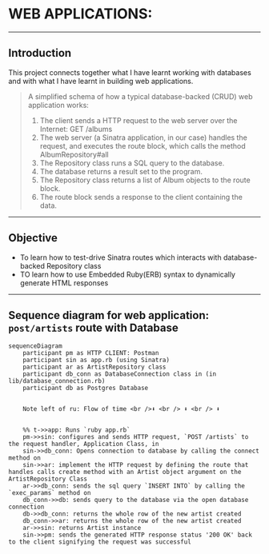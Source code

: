 # WEB APPLICATIONS:

----

## Introduction

This project connects together what I have learnt working with databases and with what I have learnt in building web applications.

>A simplified schema of how a typical database-backed (CRUD) web application works:
> 1. The client sends a HTTP request to the web server over the Internet: GET /albums
> 2. The web server (a Sinatra application, in our case) handles the request, and executes the route block, which calls the method AlbumRepository#all
> 3. The Repository class runs a SQL query to the database.
> 4. The database returns a result set to the program.
> 5. The Repository class returns a list of Album objects to the route block.
> 6. The route block sends a response to the client containing the data.

----

## Objective

* To learn how to test-drive Sinatra routes which interacts with database-backed Repository class
* TO learn how to use Embedded Ruby(ERB) syntax to dynamically generate HTML responses
<!-- We can use ERB (for Embedded Ruby) syntax to generate dynamically the HTML that is sent to the client, by replacing the dynamic parts of the HTML, which are delimited by ERB tags (in between <%= and %>). -->

----

## Sequence diagram for web application: `post/artists` route with Database

```mermaid
sequenceDiagram
    participant pm as HTTP CLIENT: Postman
    participant sin as app.rb (using Sinatra)
    participant ar as ArtistRepository class
    participant db_conn as DatabaseConnection class in (in lib/database_connection.rb)
    participant db as Postgres Database


    Note left of ru: Flow of time <br />⬇ <br /> ⬇ <br /> ⬇


    %% t->>app: Runs `ruby app.rb`
    pm->>sin: configures and sends HTTP request, `POST /artists` to the request handler, Application Class, in
    sin->>db_conn: Opens connection to database by calling the connect method on
    sin->>ar: implement the HTTP request by defining the route that handles calls create method with an Artist object argument on the ArtistRepository Class
    ar->>db_conn: sends the sql query `INSERT INTO` by calling the `exec_params` method on
    db_conn->>db: sends query to the database via the open database connection
    db->>db_conn: returns the whole row of the new artist created
    db_conn->>ar: returns the whole row of the new artist created
    ar->>sin: returns Artist instance
    sin->>pm: sends the generated HTTP response status '200 OK' back to the client signifying the request was successful
```

